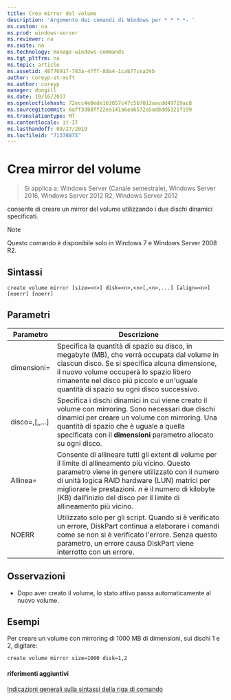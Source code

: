 ```yaml
---
title: Crea mirror del volume
description: 'Argomento dei comandi di Windows per * * * *- '
ms.custom: na
ms.prod: windows-server
ms.reviewer: na
ms.suite: na
ms.technology: manage-windows-commands
ms.tgt_pltfrm: na
ms.topic: article
ms.assetid: 48776917-783a-47ff-8da4-1cab77cea34b
author: coreyp-at-msft
ms.author: coreyp
manager: dongill
ms.date: 10/16/2017
ms.openlocfilehash: 72ecc4e0ede163857c47c5b7013aacdd49719ac8
ms.sourcegitcommit: 6aff3d88ff22ea141a6ea6572a5ad8dd6321f199
ms.translationtype: MT
ms.contentlocale: it-IT
ms.lasthandoff: 09/27/2019
ms.locfileid: "71378875"
---
```

# <a name="create-volume-mirror"></a>Crea mirror del volume

>Si applica a: Windows Server (Canale semestrale), Windows Server 2016, Windows Server 2012 R2, Windows Server 2012

consente di creare un mirror del volume utilizzando i due dischi dinamici specificati.  
  
> [!NOTE]  
> Questo comando è disponibile solo in Windows 7 e Windows Server 2008 R2.  
  
  
  
## <a name="syntax"></a>Sintassi  
  
```  
create volume mirror [size=<n>] disk=<n>,<n>[,<n>,...] [align=<n>] [noerr] [noerr]  
```  
  
## <a name="parameters"></a>Parametri  
  
|         Parametro         |                                                                                                                                     Descrizione                                                                                                                                     |
|---------------------------|-------------------------------------------------------------------------------------------------------------------------------------------------------------------------------------------------------------------------------------------------------------------------------------|
|         dimensioni\=<n>         |                 Specifica la quantità di spazio su disco, in megabyte \(MB\), che verrà occupata dal volume in ciascun disco. Se si specifica alcuna dimensione, il nuovo volume occuperà lo spazio libero rimanente nel disco più piccolo e un'uguale quantità di spazio su ogni disco successivo.                 |
| disco\=<n>,<n>\[,<n>,...\] |                       Specifica i dischi dinamici in cui viene creato il volume con mirroring. Sono necessari due dischi dinamici per creare un volume con mirroring. Una quantità di spazio che è uguale a quella specificata con il **dimensioni** parametro allocato su ogni disco.                        |
|        Allinea\=<n>         | Consente di allineare tutti gli extent di volume per il limite di allineamento più vicino. Questo parametro viene in genere utilizzato con il numero di unità logica RAID hardware \(LUN\) matrici per migliorare le prestazioni. *n* è il numero di kilobyte \(KB\) dall'inizio del disco per il limite di allineamento più vicino. |
|           NOERR           |                                        Utilizzato solo per gli script. Quando si è verificato un errore, DiskPart continua a elaborare i comandi come se non si è verificato l'errore. Senza questo parametro, un errore causa DiskPart viene interrotto con un errore.                                         |
  
## <a name="remarks"></a>Osservazioni  
  
-   Dopo aver creato il volume, lo stato attivo passa automaticamente al nuovo volume.  
  
## <a name="BKMK_examples"></a>Esempi  
Per creare un volume con mirroring di 1000 MB di dimensioni, sui dischi 1 e 2, digitare:  
  
```  
create volume mirror size=1000 disk=1,2  
```  
  
#### <a name="additional-references"></a>riferimenti aggiuntivi  
[Indicazioni generali sulla sintassi della riga di comando](command-line-syntax-key.md)  
  

  

